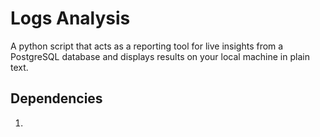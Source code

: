  # Logs Analysis
 A python script that acts as a reporting tool for live insights from a PostgreSQL database and 
 displays results on your local machine in plain text.

 ## Dependencies

 1. 